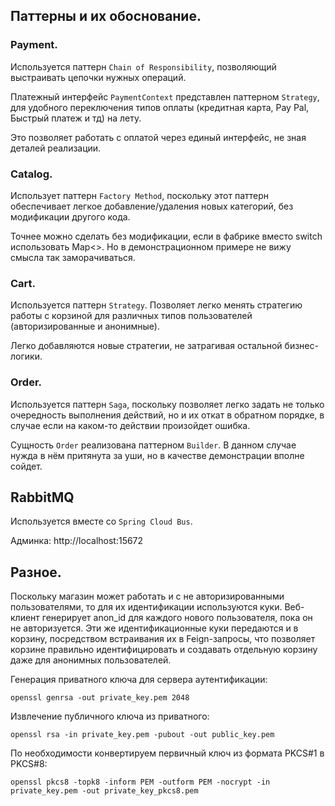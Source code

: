 ## Паттерны и их обоснование.

### Payment.
Используется паттерн `Chain of Responsibility`, позволяющий выстраивать
цепочки нужных операций.

Платежный интерфейс `PaymentContext` представлен паттерном `Strategy`, для удобного
переключения типов оплаты (кредитная карта, Pay Pal, Быстрый платеж и тд) на лету.

Это позволяет работать с оплатой через единый интерфейс, не зная деталей реализации.



### Catalog.
Использует паттерн `Factory Method`, поскольку этот паттерн обеспечивает легкое 
добавление/удаления новых категорий, без модификации другого кода.

Точнее можно сделать без модификации, если в фабрике вместо switch использовать Map<>.
Но в демонстрационном примере не вижу смысла так заморачиваться.


### Cart.
Используется паттерн `Strategy`. Позволяет легко менять стратегию работы с корзиной
для различных типов пользователей (авторизированные и анонимные).  

Легко добавляются новые стратегии, не затрагивая остальной бизнес-логики. 


### Order.
Используется паттерн `Saga`, поскольку позволяет легко задать не только очередность
выполнения действий, но и их откат в обратном порядке, в случае если на каком-то
действии произойдет ошибка.

Сущность `Order` реализована паттерном `Builder`. В данном случае нужда в нём притянута за уши,
но в качестве демонстрации вполне сойдет. 


## RabbitMQ
Используется вместе со `Spring Cloud Bus`.

Админка: http://localhost:15672


## Разное.
Поскольку магазин может работать и с не авторизированными пользователями,
то для их идентификации используются куки. Веб-клиент генерирует anon_id
для каждого нового пользователя, пока он не авторизуется. Эти же
идентификационные куки передаются и в корзину, посредством встраивания
их в Feign-запросы, что позволяет корзине правильно идентифицировать и 
создавать отдельную корзину даже для анонимных пользователей.


Генерация приватного ключа для сервера аутентификации:
```shell
openssl genrsa -out private_key.pem 2048
```
Извлечение публичного ключа из приватного:
```shell
openssl rsa -in private_key.pem -pubout -out public_key.pem
```
По необходимости конвертируем первичный ключ из формата PKCS#1 в PKCS#8:
```shell
openssl pkcs8 -topk8 -inform PEM -outform PEM -nocrypt -in private_key.pem -out private_key_pkcs8.pem
```

